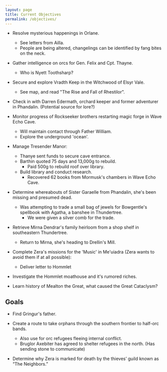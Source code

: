 ```yaml
---
layout: page
title: Current Objectives
permalink: /objectives/
---
```

* Resolve mysterious happenings in Orlane. 
  * See letters from Ailla.
  * People are being altered, changelings can be identified by fang bites on the neck.

* Gather intelligence on orcs for Gen. Felix and Cpt. Thayne.
  * Who is Nyett Toothsharp?

* Secure and explore Vradth Keep in the Witchwood of Elsyr Vale.
  * See map, and read "The Rise and Fall of Rhestilor".

* Check in with Darren Edermath, orchard keeper and former adventurer in Phandalin. (Potential source for lore?)

* Monitor progress of Rockseeker brothers restarting magic forge in Wave Echo Cave.
  * Will maintain contact through Father William.
  * Explore the underground 'ocean'.
  
* Manage Tresender Manor: 
  * Thanye sent funds to secure cave entrance.
  * Barthin quoted 75 days and 13,000g to rebuild.
    * Paid 500g to rebuild roof over library.
  * Build library and conduct research.
    * Recovered 62 books from Mormusk's chambers in Wave Echo Cave.

* Determine whereabouts of Sister Garaelle from Phandalin, she's been missing and presumed dead.
  * Was attempting to trade a small bag of jewels for Bowgentle's spellbook with Agatha, a banshee in Thundertree.
    * We were given a silver comb for the trade.

* Retrieve Mirna Dendrar's family heirloom from a shop shelf in southeastern Thundertree. 
  * Return to Mirna, she's heading to Drellin's Mill.

* Complete Zera's missions for the 'Music' in Me'uiadra (Zera wants to avoid them if at all possible):
  * Deliver letter to Hommlet

* Investigate the Hommlet moathouse and it's rumored riches.

* Learn history of Mealton the Great, what caused the Great Cataclysm?

## Goals

* Find Gringur's father.

* Create a route to take orphans through the southern frontier to half-orc bands.
  * Also use for orc refugees fleeing internal conflict.
  * Bruglor Axebiter has agreed to shelter refugees in the north. (Has sending stone to communicate)

* Determine why Zera is marked for death by the thieves’ guild known as “The Neighbors.”
